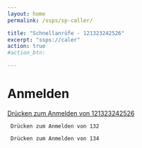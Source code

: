 ```yaml
---
layout: home
permalink: /ssps/sp-caller/

title: "Schnellanrüfe - 121323242526"
excerpt: "ssps://caler"
action: true
#action_btn:

---
```

# Anmelden

[Drücken zum Anmelden von 121323242526](/ssps/caller/121323242526/)

     Drücken zum Anmelden von 132

     Drücken zum Anmelden von 134

